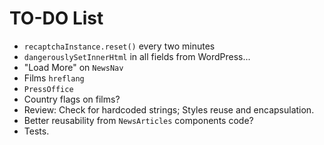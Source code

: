# TO-DO List

- `recaptchaInstance.reset()` every two minutes
- `dangerouslySetInnerHtml` in all fields from WordPress...
- "Load More" on `NewsNav`
- Films `hreflang`
- `PressOffice`
- Country flags on films?
- Review: Check for hardcoded strings; Styles reuse and encapsulation.
- Better reusability from `NewsArticles` components code?
- Tests.
